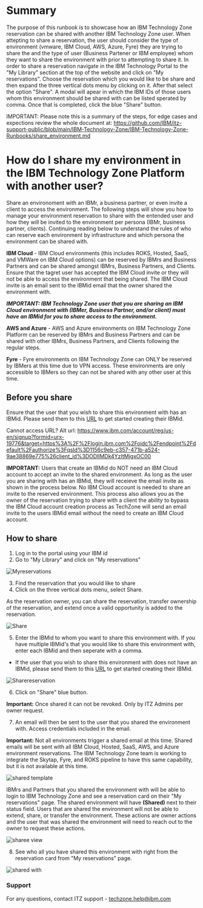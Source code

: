# Summary
The purpose of this runbook is to showcase how an IBM Technology Zone reservation can be shared with another IBM Technology Zone user. When attepting to share a reservation, the user should consider the type of environment (vmware, IBM Cloud, AWS, Azure, Fyre) they are trying to share the and the type of user (Business Partener or IBM employee) whom they want to share the environment with prior to attempting to share it. In order to share a reservation navigate in the IBM Technology Portal to the "My Library" section at the top of the website and click on "My reservations". Choose the reservation which you would like to be share and then expand the three vertical dots menu by clicking on it. After that select the option "Share". A modal will apear in which the IBM IDs of those users whom this environment should be shared with can be listed sperated by comma. Once that is completed, click the blue "Share" button. 

IMPORTANT: Please note this is a summary of the steps, for edge cases and expections review the whole document at: https://github.com/IBM/itz-support-public/blob/main/IBM-Technology-Zone/IBM-Technology-Zone-Runbooks/share_environment.md


# How do I share my environment in the IBM Technology Zone Platform with another user?

Share an environoment with an IBMr, a business partner, or even invite a client to access the environment. The following steps will show you how to manage your environment reservation to share with the entended user and how they will be invited to the environment per persona (IBMr, business partner, clients). Continuing reading below to understand the rules of who can reserve each environment by infrastructure and which persona the environment can be shared with. 

**IBM Cloud** - IBM Cloud environments (this includes ROKS, Hosted, SaaS, and VMWare on IBM Cloud options) can be reserved by IBMrs and Business Partners and can be shared amongst IBMrs, Business Partners, and Clients. Ensure that the tagret user has accepted the IBM Cloud invite or they will not be able to access the environment that being shared. The IBM Cloud invite is an email sent to the IBMid email that the owner shared the environment with. 

_**IMPORTANT: IBM Technology Zone user that you are sharing an IBM Cloud environment with (IBMer, Business Partner, and/or client) must have an IBMid for you to share access to the environment.**_

**AWS and Azure** - AWS and Azure environments on IBM Technology Zone Platform can be reserved by IBMrs and Business Partners and can be shared with other IBMrs, Business Partners, and Clients following the regular steps. 
 
**Fyre** - Fyre environments on IBM Technology Zone can ONLY be reserved by IBMers at this time due to VPN access. These environments are only accessible to IBMers so they can not be shared with any other user at this time. 

## Before you share

Ensure that the user that you wish to share this environment with has an IBMid. Please send them to this [URL](https://www.ibm.com/account/reg/us-en/signup?formid=urx-19776&target=https%3A%2F%2Flogin.ibm.com%2Foidc%2Fendpoint%2Fdefault%2Fauthorize%3FqsId%3D1156c9eb-c357-471b-a524-9ae38869e775%26client_id%3DODllMDk4YzItMjgxOC00) to get started creating their IBMid. 

Cannot access URL? Alt url: https://www.ibm.com/account/reg/us-en/signup?formid=urx-19776&target=https%3A%2F%2Flogin.ibm.com%2Foidc%2Fendpoint%2Fdefault%2Fauthorize%3FqsId%3D1156c9eb-c357-471b-a524-9ae38869e775%26client_id%3DODllMDk4YzItMjgxOC00

**IMPORTANT:** Users that create an IBMid do NOT need an IBM Cloud account to accept an invite to the shared environment. As long as the user you are sharing with has an IBMid, they will receieve the email invite as shown in the process below. No IBM Cloud account is needed to share an invite to the reserved environment. This process also allows you as the owner of the reservation trying to share with a client the ability to bypass the IBM Cloud account creation process as TechZone will send an email invite to the users IBMid email without the need to create an IBM Cloud account.


## How to share

1. Log in to the portal using your IBM id
2. Go to "My Library" and click on "My reservations"

![Myreservations](Images/my%20reservations.png)

3. Find the reservation that you would like to share
4. Click on the three vertical dots menu, select Share.

As the reservation owner, you can share the reservation, transfer ownership of the reservation, and extend once a valid opportunity is added to the reservation.

![Share](Images/share%20feature.png)

5. Enter the IBMid to whom you want to share this environment with. If you have multiple IBMid's that you would like to share this environment with, enter each IBMid and then seperate with a comma.

- If the user that you wish to share this environment with does not have an IBMid, please send them to this [URL](https://www.ibm.com/account/reg/us-en/signup?formid=urx-19776&target=https%3A%2F%2Flogin.ibm.com%2Foidc%2Fendpoint%2Fdefault%2Fauthorize%3FqsId%3D1156c9eb-c357-471b-a524-9ae38869e775%26client_id%3DODllMDk4YzItMjgxOC00) to get started creating their IBMid. 

![Sharereservation](Images/email%20for%20share.png)

6. Click on "Share" blue button.

**Important:** Once shared it can not be revoked. Only by ITZ Admins per owner request.

7. An email will then be sent to the user that you shared the environment with. Access credentials included in the email. 

**Important:** Not all environments trigger a shared email at this time. Shared emails will be sent with all IBM Cloud, Hosted, SaaS, AWS, and Azure environment reservations. The IBM Technology Zone team is working to integrate the Skytap, Fyre, and ROKS pipeline to have this same capability, but it is not available at this time. 

![shared template](Images/shared%20template.png)

IBMrs and Partners that you shared the environment with will be able to login to IBM Technology Zone and see a reservation card on their "My reservations" page. The shared environment will have **(Shared)** next to their status field. Users that are shared the environment will not be able to extend, share, or transfer the environment. These actions are owner actions and the user that was shared the environment will need to reach out to the owner to request these actions. 

![sharee view](Images/sharee%20view.png)

8. See who all you have shared this environment with right from the reservation card from "My reservations" page. 

![shared with](Images/shared%20with.png)


### Support

For any questions, contact ITZ support - techzone.help@ibm.com
